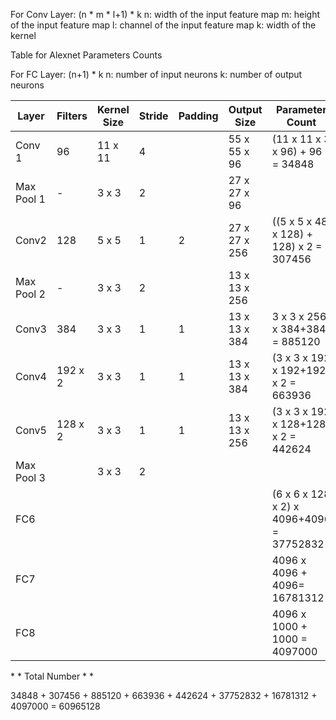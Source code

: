 <!--
  \*   @Author: Xiang Pan
  \*   @Date: 2022-03-27 05:46:58
 * @LastEditTime: 2022-04-06 03:58:22
 * @LastEditors: Xiang Pan
  \*   @Description: 
 * @FilePath: /HW3/problem3/3_1.md
  \*   @email: xiangpan@nyu.edu
-->


For Conv Layer:
(n \*  m \*  l+1) \*  k
n: width of the input feature map
m: height of the input feature map
l: channel of the input feature map
k: width of the kernel

Table for Alexnet Parameters Counts


For FC Layer:
(n+1) \*  k
n: number of input neurons
k: number of output neurons



| Layer      | Filters | Kernel Size | Stride | Padding | Output Size | Parameter Count                  | Note                         |
| ---------- | ------- | ----------- | ------ | ------- | ----------- | -------------------------------- | ---------------------------- |
| Conv 1     | 96      | 11 x  11       | 4      |         | 55 x  55 x  96    | (11  x   11  x   3  x   96) + 96 = 34848  |                              |
| Max Pool 1 | -       | 3 x  3         | 2      |         | 27 x  27 x  96    |                                  |                              |
| Conv2      | 128     | 5 x  5         | 1      | 2       | 27 x  27 x  256   | ((5 x  5 x  48 x  128) + 128) x  2 = 307456  | Two GPU                      |
| Max Pool 2 | -       | 3 x  3         | 2      |         | 13 x  13 x  256   |                                  |                              |
| Conv3      | 384     | 3 x  3         | 1      | 1       | 13 x  13 x  384   | 3 x  3 x  256 x  384+384 = 885120         | Cross Connection             |
| Conv4      | 192 x  2   | 3 x  3         | 1      | 1       | 13 x  13 x  384   | (3 x  3 x  192 x  192+192) x  2 = 663936     | Only Connect to the Same GPU |
| Conv5      | 128 x  2   | 3 x  3         | 1      | 1       | 13 x  13 x  256   | (3 x  3 x  192 x  128+128) x  2 = 442624     | Only Connect to the Same GPU |
| Max Pool 3 |         | 3 x  3         | 2      |         |             |                                  |                              |
| FC6        |         |             |        |         |             | (6 x  6 x  128 x  2) x  4096+4096 = 37752832 |                              |
| FC7        |         |             |        |         |             | 4096 x  4096 + 4096= 16781312       |                              |
| FC8        |         |             |        |         |             | 4096 x  1000 + 1000 = 4097000       |                              |



 \*   \*  Total Number \*   \*  


34848 + 307456 + 885120 + 663936 + 442624 + 37752832 + 16781312 + 4097000 = 60965128